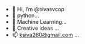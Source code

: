 - 👋 Hi, I’m @sivasvcop
- 👀 python...
- 🌱 Machine Learning...
- 💞️ Creative ideas ...
- 📫 ksiva260@gmail.com ...

<!---
sivasvcop/sivasvcop is a ✨ special ✨ repository because its `README.md` (this file) appears on your GitHub profile.
You can click the Preview link to take a look at your changes.
--->
